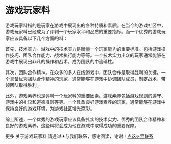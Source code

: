 # 游戏玩家料

游戏玩家料指的是玩家在游戏中展现出的各种特质和素质。在当今的游戏社区中，游戏玩家料已经成为了评判一个玩家水平和品质的重要指标。而一个优秀的游戏玩家应该具备以下几个方面的料：

首先，技术实力。游戏中的技术实力是衡量一个玩家能力的重要标准。包括游戏操作技巧、团队合作能力、战术执行能力等等。一个技术实力出众的玩家通常能够在游戏中展现出非凡的操作和战术，成为团队的中流砥柱。

其次，团队合作精神。在众多的多人在线游戏中，团队合作是取得胜利的关键。一个具备优秀团队合作精神的玩家，通常能够在游戏中协调团队成员，制定战术，带领团队取得胜利。

此外，游戏素养也是评判一个玩家料的重要因素。游戏素养包括游戏规则的遵守、游戏中的礼仪和道德准则等等。一个具备良好游戏素养的玩家，通常能够在游戏中保持良好的游戏环境，为游戏社区增光添彩。

综上所述，一个优秀的游戏玩家应该具备扎实的技术实力、优秀的团队合作精神和良好的游戏素养。这些料将会成为他在游戏中取得成功的重要保障。

更多 关于游戏玩家料 请通过✈与我们联系，感谢阅读，谢谢！[点这✈里联系](https://b.k02.cc)